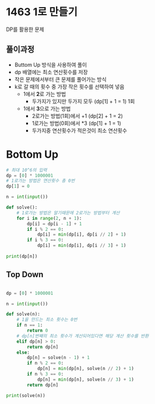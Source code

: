 # 1463 1로 만들기

DP를 활용한 문제



## 풀이과정

- Buttom Up 방식을 사용하여 풀이
- dp 배열에는 최소 연산횟수를 저장
- 작은 문제에서부터 큰 문제를 풀어가는 방식
- k로 갈 때의 횟수 중 가장 작은 횟수를 선택하여 넣음
  - 1에서 **2**로 가는 방법
    - 두가지가 있지만 두가지 모두 (dp[1] + 1 = 1) 1회
  - 1에서 **3**으로 가는 방법
    - 2로가는 방법(1회)에서 +1 (dp[2] + 1 = 2)
    - 1로가는 방법(0회)에서 *3 (dp[1] + 1 = 1)
    - 두가지중 연산횟수가 적은것이 최소 연산횟수



# Bottom Up

```python
# 최대 10^6의 입력
dp = [0] * 1000001
# 1로가는 방법은 연산횟수 총 0번
dp[1] = 0

n = int(input())

def solve():
    # 1로가는 방법은 알기때문에 2로가는 방법부터 계산
    for i in range(2, n + 1):
        dp[i] = dp[i - 1] + 1
        if i % 2 == 0:
            dp[i] = min(dp[i], dp[i // 2] + 1)
        if i % 3 == 0:
            dp[i] = min(dp[i], dp[i // 3] + 1)
            
print(dp[n])
```



## Top Down

```python

dp = [0] * 1000001

n = int(input())

def solve(n):
    # 1을 만드는 최소 횟수는 0번
    if n == 1:
        return 0
    # dp[n]번째의 최소 횟수가 계산되어있다면 해당 계산 횟수를 반환
    elif dp[n] > 0:
        return dp[n]
    else:
        dp[n] = solve(n - 1) + 1
        if n % 2 == 0:
            dp[n] = min(dp[n], solve(n // 2) + 1)
        if n % 3 == 0:
            dp[n] = min(dp[n], solve(n // 3) + 1)
        return dp[n]

print(solve(n))
```

